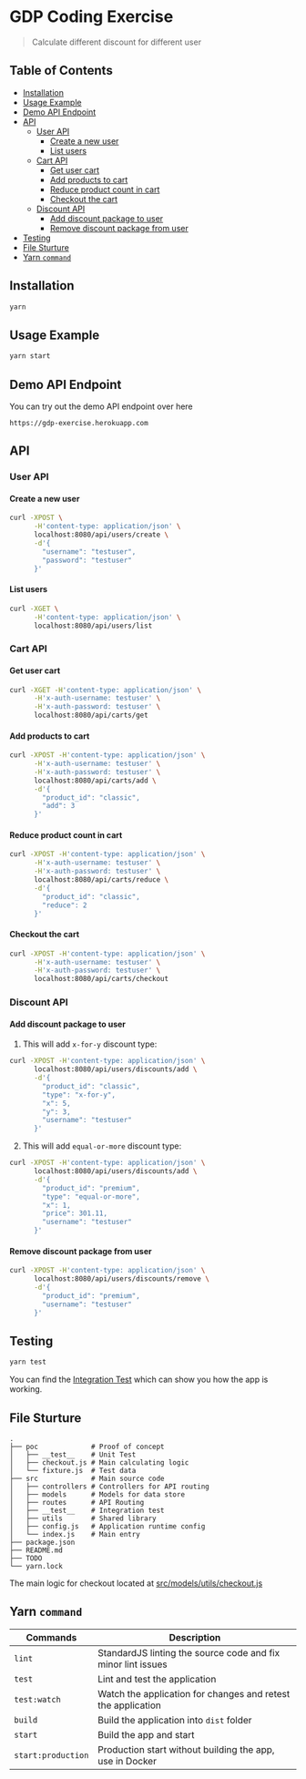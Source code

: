 # GDP Coding Exercise
> Calculate different discount for different user

## Table of Contents
* [Installation](#installation)
* [Usage Example](#usage-example)
* [Demo API Endpoint](#demo-api-endpoint)
* [API](#api)
  + [User API](#user-api)
    - [Create a new user](#create-a-new-user)
    - [List users](#list-users)
  + [Cart API](#cart-api)
    - [Get user cart](#get-user-cart)
    - [Add products to cart](#add-products-to-cart)
    - [Reduce product count in cart](#reduce-product-count-in-cart)
    - [Checkout the cart](#checkout-the-cart)
  + [Discount API](#discount-api)
    - [Add discount package to user](#add-discount-package-to-user)
    - [Remove discount package from user](#remove-discount-package-from-user)
* [Testing](#testing)
* [File Sturture](#file-sturture)
* [Yarn `command`](#yarn-command)

## Installation
```sh
yarn
```

## Usage Example
```sh
yarn start
```

## Demo API Endpoint
You can try out the demo API endpoint over here
```
https://gdp-exercise.herokuapp.com
```

## API
### User API
#### Create a new user
```sh
curl -XPOST \
      -H'content-type: application/json' \
      localhost:8080/api/users/create \
      -d'{
        "username": "testuser",
        "password": "testuser"
      }'
```

#### List users
```sh
curl -XGET \
      -H'content-type: application/json' \
      localhost:8080/api/users/list
```

### Cart API
#### Get user cart
```sh
curl -XGET -H'content-type: application/json' \
      -H'x-auth-username: testuser' \
      -H'x-auth-password: testuser' \
      localhost:8080/api/carts/get
```

#### Add products to cart
```sh
curl -XPOST -H'content-type: application/json' \
      -H'x-auth-username: testuser' \
      -H'x-auth-password: testuser' \
      localhost:8080/api/carts/add \
      -d'{
        "product_id": "classic",
        "add": 3
      }'
```

#### Reduce product count in cart
```sh
curl -XPOST -H'content-type: application/json' \
      -H'x-auth-username: testuser' \
      -H'x-auth-password: testuser' \
      localhost:8080/api/carts/reduce \
      -d'{
        "product_id": "classic",
        "reduce": 2
      }'
```

#### Checkout the cart
```sh
curl -XPOST -H'content-type: application/json' \
      -H'x-auth-username: testuser' \
      -H'x-auth-password: testuser' \
      localhost:8080/api/carts/checkout
```

### Discount API
#### Add discount package to user
1. This will add `x-for-y` discount type:
```sh
curl -XPOST -H'content-type: application/json' \
      localhost:8080/api/users/discounts/add \
      -d'{
        "product_id": "classic",
        "type": "x-for-y",
        "x": 5,
        "y": 3,
        "username": "testuser"
      }'
```

2. This will add `equal-or-more` discount type:
```sh
curl -XPOST -H'content-type: application/json' \
      localhost:8080/api/users/discounts/add \
      -d'{
        "product_id": "premium",
        "type": "equal-or-more",
        "x": 1,
        "price": 301.11,
        "username": "testuser"
      }'
```

#### Remove discount package from user
```sh
curl -XPOST -H'content-type: application/json' \
      localhost:8080/api/users/discounts/remove \
      -d'{
        "product_id": "premium",
        "username": "testuser"
      }'
```


## Testing
```sh
yarn test
```

You can find the [Integration Test](src/__test__/integration.test.js) which can show you how the app is working.

## File Sturture
```
.
├── poc             # Proof of concept
│   ├── __test__    # Unit Test
│   ├── checkout.js # Main calculating logic
│   └── fixture.js  # Test data
├── src             # Main source code
│   ├── controllers # Controllers for API routing
│   ├── models      # Models for data store
│   ├── routes      # API Routing
│   ├── __test__    # Integration test
│   ├── utils       # Shared library
│   ├── config.js   # Application runtime config
│   └── index.js    # Main entry
├── package.json
├── README.md
├── TODO
└── yarn.lock
```

The main logic for checkout located at [src/models/utils/checkout.js](src/models/utils/checkout.js)

## Yarn `command`
| Commands           | Description                                                  |
|--------------------|--------------------------------------------------------------|
| `lint`             | StandardJS linting the source code and fix minor lint issues |
| `test`             | Lint and test the application                                |
| `test:watch`       | Watch the application for changes and retest the application |
| `build`            | Build the application into `dist` folder                     |
| `start`            | Build the app and start                                      |
| `start:production` | Production start without building the app, use in Docker     |
